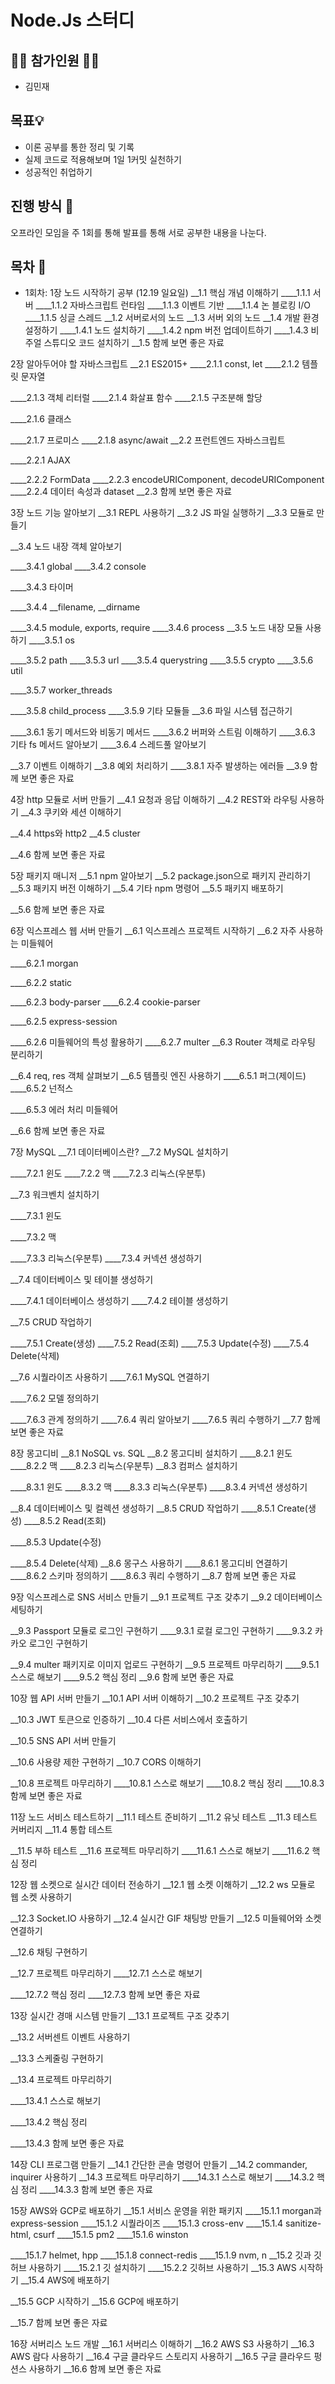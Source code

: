 # Node.Js 스터디

## 🙋‍♂️ 참가인원 🙋‍♀️
- 김민재

## 목표💡
- 이론 공부를 통한 정리 및 기록 
- 실제 코드로 적용해보며 1일 1커밋 실천하기
- 성공적인 취업하기

## 진행 방식 🎲
오프라인 모임을 주 1회를 통해 발표를 통해 서로 공부한 내용을 나눈다.


## 목차 🔎

- 1회차: 1장 노드 시작하기 공부 (12.19 일요일)
__1.1 핵심 개념 이해하기
____1.1.1 서버
____1.1.2 자바스크립트 런타임
____1.1.3 이벤트 기반
____1.1.4 논 블로킹 I/O
____1.1.5 싱글 스레드
__1.2 서버로서의 노드
__1.3 서버 외의 노드
__1.4 개발 환경 설정하기
____1.4.1 노드 설치하기
____1.4.2 npm 버전 업데이트하기
____1.4.3 비주얼 스튜디오 코드 설치하기
__1.5 함께 보면 좋은 자료


2장 알아두어야 할 자바스크립트
__2.1 ES2015+
____2.1.1 const, let
____2.1.2 템플릿 문자열

____2.1.3 객체 리터럴
____2.1.4 화살표 함수
____2.1.5 구조분해 할당

____2.1.6 클래스

____2.1.7 프로미스
____2.1.8 async/await
__2.2 프런트엔드 자바스크립트

____2.2.1 AJAX

____2.2.2 FormData
____2.2.3 encodeURIComponent, decodeURIComponent
____2.2.4 데이터 속성과 dataset
__2.3 함께 보면 좋은 자료

3장 노드 기능 알아보기
__3.1 REPL 사용하기
__3.2 JS 파일 실행하기
__3.3 모듈로 만들기

__3.4 노드 내장 객체 알아보기

____3.4.1 global
____3.4.2 console

____3.4.3 타이머

____3.4.4 __filename, __dirname

____3.4.5 module, exports, require
____3.4.6 process
__3.5 노드 내장 모듈 사용하기
____3.5.1 os

____3.5.2 path
____3.5.3 url
____3.5.4 querystring
____3.5.5 crypto
____3.5.6 util

____3.5.7 worker_threads

____3.5.8 child_process
____3.5.9 기타 모듈들
__3.6 파일 시스템 접근하기

____3.6.1 동기 메서드와 비동기 메서드
____3.6.2 버퍼와 스트림 이해하기
____3.6.3 기타 fs 메서드 알아보기
____3.6.4 스레드풀 알아보기

__3.7 이벤트 이해하기
__3.8 예외 처리하기
____3.8.1 자주 발생하는 에러들
__3.9 함께 보면 좋은 자료

4장 http 모듈로 서버 만들기
__4.1 요청과 응답 이해하기
__4.2 REST와 라우팅 사용하기
__4.3 쿠키와 세션 이해하기

__4.4 https와 http2
__4.5 cluster

__4.6 함께 보면 좋은 자료

5장 패키지 매니저
__5.1 npm 알아보기
__5.2 package.json으로 패키지 관리하기
__5.3 패키지 버전 이해하기
__5.4 기타 npm 명령어
__5.5 패키지 배포하기

__5.6 함께 보면 좋은 자료

6장 익스프레스 웹 서버 만들기
__6.1 익스프레스 프로젝트 시작하기
__6.2 자주 사용하는 미들웨어

____6.2.1 morgan

____6.2.2 static

____6.2.3 body-parser
____6.2.4 cookie-parser

____6.2.5 express-session

____6.2.6 미들웨어의 특성 활용하기
____6.2.7 multer
__6.3 Router 객체로 라우팅 분리하기

__6.4 req, res 객체 살펴보기
__6.5 템플릿 엔진 사용하기
____6.5.1 퍼그(제이드)
____6.5.2 넌적스

____6.5.3 에러 처리 미들웨어

__6.6 함께 보면 좋은 자료

7장 MySQL
__7.1 데이터베이스란?
__7.2 MySQL 설치하기

____7.2.1 윈도
____7.2.2 맥
____7.2.3 리눅스(우분투)

__7.3 워크벤치 설치하기

____7.3.1 윈도

____7.3.2 맥

____7.3.3 리눅스(우분투)
____7.3.4 커넥션 생성하기

__7.4 데이터베이스 및 테이블 생성하기

____7.4.1 데이터베이스 생성하기
____7.4.2 테이블 생성하기

__7.5 CRUD 작업하기

____7.5.1 Create(생성)
____7.5.2 Read(조회)
____7.5.3 Update(수정)
____7.5.4 Delete(삭제)

__7.6 시퀄라이즈 사용하기
____7.6.1 MySQL 연결하기

____7.6.2 모델 정의하기

____7.6.3 관계 정의하기
____7.6.4 쿼리 알아보기
____7.6.5 쿼리 수행하기
__7.7 함께 보면 좋은 자료

8장 몽고디비
__8.1 NoSQL vs. SQL
__8.2 몽고디비 설치하기
____8.2.1 윈도
____8.2.2 맥
____8.2.3 리눅스(우분투)
__8.3 컴퍼스 설치하기

____8.3.1 윈도
____8.3.2 맥
____8.3.3 리눅스(우분투)
____8.3.4 커넥션 생성하기

__8.4 데이터베이스 및 컬렉션 생성하기
__8.5 CRUD 작업하기
____8.5.1 Create(생성)
____8.5.2 Read(조회)

____8.5.3 Update(수정)

____8.5.4 Delete(삭제)
__8.6 몽구스 사용하기
____8.6.1 몽고디비 연결하기
____8.6.2 스키마 정의하기
____8.6.3 쿼리 수행하기
__8.7 함께 보면 좋은 자료

9장 익스프레스로 SNS 서비스 만들기
__9.1 프로젝트 구조 갖추기
__9.2 데이터베이스 세팅하기

__9.3 Passport 모듈로 로그인 구현하기
____9.3.1 로컬 로그인 구현하기
____9.3.2 카카오 로그인 구현하기

__9.4 multer 패키지로 이미지 업로드 구현하기
__9.5 프로젝트 마무리하기
____9.5.1 스스로 해보기
____9.5.2 핵심 정리
__9.6 함께 보면 좋은 자료

10장 웹 API 서버 만들기
__10.1 API 서버 이해하기
__10.2 프로젝트 구조 갖추기

__10.3 JWT 토큰으로 인증하기
__10.4 다른 서비스에서 호출하기

__10.5 SNS API 서버 만들기

__10.6 사용량 제한 구현하기
__10.7 CORS 이해하기

__10.8 프로젝트 마무리하기
____10.8.1 스스로 해보기
____10.8.2 핵심 정리
____10.8.3 함께 보면 좋은 자료

11장 노드 서비스 테스트하기
__11.1 테스트 준비하기
__11.2 유닛 테스트
__11.3 테스트 커버리지
__11.4 통합 테스트

__11.5 부하 테스트
__11.6 프로젝트 마무리하기
____11.6.1 스스로 해보기
____11.6.2 핵심 정리

12장 웹 소켓으로 실시간 데이터 전송하기
__12.1 웹 소켓 이해하기
__12.2 ws 모듈로 웹 소켓 사용하기

__12.3 Socket.IO 사용하기
__12.4 실시간 GIF 채팅방 만들기
__12.5 미들웨어와 소켓 연결하기

__12.6 채팅 구현하기

__12.7 프로젝트 마무리하기
____12.7.1 스스로 해보기

____12.7.2 핵심 정리
____12.7.3 함께 보면 좋은 자료

13장 실시간 경매 시스템 만들기
__13.1 프로젝트 구조 갖추기

__13.2 서버센트 이벤트 사용하기

__13.3 스케줄링 구현하기

__13.4 프로젝트 마무리하기

____13.4.1 스스로 해보기

____13.4.2 핵심 정리

____13.4.3 함께 보면 좋은 자료

14장 CLI 프로그램 만들기
__14.1 간단한 콘솔 명령어 만들기
__14.2 commander, inquirer 사용하기
__14.3 프로젝트 마무리하기
____14.3.1 스스로 해보기
____14.3.2 핵심 정리
____14.3.3 함께 보면 좋은 자료

15장 AWS와 GCP로 배포하기
__15.1 서비스 운영을 위한 패키지
____15.1.1 morgan과 express-session
____15.1.2 시퀄라이즈
____15.1.3 cross-env
____15.1.4 sanitize-html, csurf
____15.1.5 pm2
____15.1.6 winston

____15.1.7 helmet, hpp
____15.1.8 connect-redis
____15.1.9 nvm, n
__15.2 깃과 깃허브 사용하기
____15.2.1 깃 설치하기
____15.2.2 깃허브 사용하기
__15.3 AWS 시작하기
__15.4 AWS에 배포하기

__15.5 GCP 시작하기
__15.6 GCP에 배포하기

__15.7 함께 보면 좋은 자료

16장 서버리스 노드 개발
__16.1 서버리스 이해하기
__16.2 AWS S3 사용하기
__16.3 AWS 람다 사용하기
__16.4 구글 클라우드 스토리지 사용하기
__16.5 구글 클라우드 펑션스 사용하기
__16.6 함께 보면 좋은 자료

